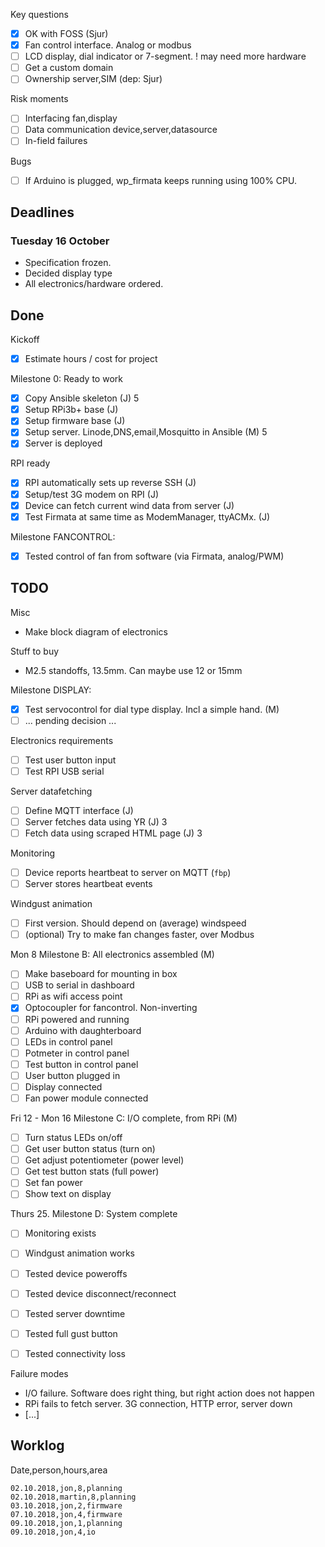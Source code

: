 
Key questions

- [x] OK with FOSS (Sjur)
- [x] Fan control interface. Analog or modbus
- [ ] LCD display, dial indicator or 7-segment. ! may need more hardware
- [ ] Get a custom domain
- [ ] Ownership server,SIM (dep: Sjur)

Risk moments

- [ ] Interfacing fan,display
- [ ] Data communication device,server,datasource
- [ ] In-field failures

Bugs

- [ ] If Arduino is plugged, wp_firmata keeps running using 100% CPU.

## Deadlines


### Tuesday 16 October
- Specification frozen.
- Decided display type
- All electronics/hardware ordered.

## Done

Kickoff

- [x] Estimate hours / cost for project

Milestone 0: Ready to work

- [x] Copy Ansible skeleton (J) 5
- [x] Setup RPi3b+ base (J)
- [x] Setup firmware base (J)
- [x] Setup server. Linode,DNS,email,Mosquitto in Ansible (M) 5
- [x] Server is deployed

RPI ready

- [x] RPI automatically sets up reverse SSH (J)
- [x] Setup/test 3G modem on RPI (J)
- [x] Device can fetch current wind data from server (J)
- [x] Test Firmata at same time as ModemManager, ttyACMx. (J)

Milestone FANCONTROL:

- [x] Tested control of fan from software (via Firmata, analog/PWM) 

## TODO

Misc

- Make block diagram of electronics

Stuff to buy

* M2.5 standoffs, 13.5mm. Can maybe use 12 or 15mm


Milestone DISPLAY:

- [x] Test servocontrol for dial type display. Incl a simple hand. (M)
- [ ] ... pending decision ...

Electronics requirements

- [ ] Test user button input
- [ ] Test RPI USB serial

Server datafetching

- [ ] Define MQTT interface (J)
- [ ] Server fetches data using YR (J) 3
- [ ] Fetch data using scraped HTML page (J) 3

Monitoring

- [ ] Device reports heartbeat to server on MQTT (`fbp`)
- [ ] Server stores heartbeat events

Windgust animation

- [ ] First version. Should depend on (average) windspeed
- [ ] (optional) Try to make fan changes faster, over Modbus

Mon 8
Milestone B: All electronics assembled (M)

- [ ] Make baseboard for mounting in box
- [ ] USB to serial in dashboard
- [ ] RPi as wifi access point
- [x] Optocoupler for fancontrol. Non-inverting
- [ ] RPi powered and running
- [ ] Arduino with daughterboard
- [ ] LEDs in control panel
- [ ] Potmeter in control panel
- [ ] Test button in control panel
- [ ] User button plugged in
- [ ] Display connected
- [ ] Fan power module connected

Fri 12 - Mon 16
Milestone C: I/O complete, from RPi (M)

- [ ] Turn status LEDs on/off
- [ ] Get user button status (turn on)
- [ ] Get adjust potentiometer (power level)
- [ ] Get test button stats (full power)
- [ ] Set fan power
- [ ] Show text on display

Thurs 25.
Milestone D: System complete

- [ ] Monitoring exists
- [ ] Windgust animation works
- [ ] Tested device poweroffs
- [ ] Tested device disconnect/reconnect
- [ ] Tested server downtime
- [ ] Tested full gust button
- [ ] Tested connectivity loss


Failure modes

- I/O failure. Software does right thing, but right action does not happen
- RPi fails to fetch server. 3G connection, HTTP error, server down
- [...]

## Worklog

Date,person,hours,area

    02.10.2018,jon,8,planning
    02.10.2018,martin,8,planning
    03.10.2018,jon,2,firmware
    07.10.2018,jon,4,firmware
    09.10.2018,jon,1,planning
    09.10.2018,jon,4,io






